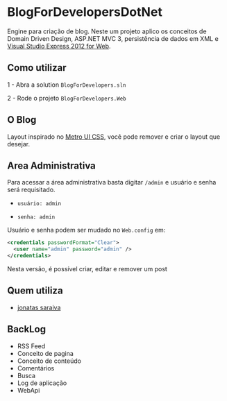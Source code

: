 BlogForDevelopersDotNet
=======================

Engine para criação de blog. Neste um projeto aplico os conceitos de Domain Driven Design, ASP.NET MVC 3, persistência de dados em XML e [Visual Studio Express 2012 for Web](http://www.microsoft.com/visualstudio/eng/downloads#d-2012-express).

Como utilizar
-------------
1 - Abra a solution ``BlogForDevelopers.sln``

2 - Rode o projeto ``BlogForDevelopers.Web``

O Blog
------
Layout inspirado no [Metro UI CSS](http://metroui.org.ua/), você pode remover e criar o layout que desejar. 

Area Administrativa
-------------------
Para acessar a área administrativa basta digitar ``/admin`` e usuário e senha será requisitado.

* ``usuário: admin``

* ``senha: admin``

Usuário e senha podem ser mudado no ``Web.config`` em:
```xml
<credentials passwordFormat="Clear">
  <user name="admin" password="admin" />
</credentials>
```

Nesta versão, é possível criar, editar e remover um post

Quem utiliza
-----------
* [jonatas saraiva](http://jonatassaraiva.net)

BackLog
----------------
* RSS Feed
* Conceito de pagina
* Conceito de conteúdo
* Comentários
* Busca
* Log de aplicação
* WebApi